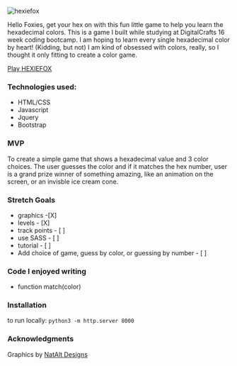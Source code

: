 ![hexiefox](https://user-images.githubusercontent.com/13789291/28380751-1598342c-6c7e-11e7-8f51-6719049abed5.png)

Hello Foxies, get your hex on with this fun little game to help you learn the hexadecimal colors.  This is a game I built while studying at DigitalCrafts 16 week coding bootcamp. I am hoping to learn every single hexadecimal color by heart! (Kidding, but not) I am kind of obsessed with colors, really, so I thought it only fitting to create a color game. 

[Play HEXIEFOX](https://hexiefox.rondawylie.com)

### Technologies used:
* HTML/CSS
* Javascript
* Jquery
* Bootstrap

### MVP
To create a simple game that shows a hexadecimal value and 3 color choices.  The user guesses the color and if it matches the hex number, user is a grand prize winner of something amazing, like an animation on the screen, or an invisble ice cream cone.

### Stretch Goals
* graphics -[X]
* levels - [X]
* track points - [ ]
* use SASS - [ ]
* tutorial - [ ]
* Add choice of game, guess by color, or guessing by number - [ ]

### Code I enjoyed writing
* function match(color)

### Installation
to run locally:
``` python3 -m http.server 8000 ```

### Acknowledgments

Graphics by [NatAlt Designs](http://natalt.co.uk/)
